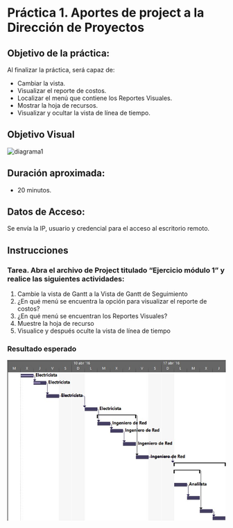 # Práctica 1. Aportes de project a la Dirección de Proyectos

## Objetivo de la práctica:
Al finalizar la práctica, será capaz de:

- Cambiar la vista.
- Visualizar el reporte de costos.
- Localizar el menú que contiene los Reportes Visuales.
- Mostrar la hoja de recursos.
- Visualizar y ocultar la vista de línea de tiempo.

## Objetivo Visual 

![diagrama1](../images/1.1.jpg)

## Duración aproximada:
- 20 minutos.

## Datos de Acceso:
Se envía la IP, usuario y credencial para el acceso al escritorio remoto.

## Instrucciones 
<!-- Proporciona pasos detallados sobre cómo configurar y administrar sistemas, implementar soluciones de software, realizar pruebas de seguridad, o cualquier otro escenario práctico relevante para el campo de la tecnología de la información -->
### Tarea. Abra el archivo de Project titulado “Ejercicio módulo 1” y realice las siguientes actividades:
1.	Cambie la vista de Gantt a la Vista de Gantt de Seguimiento
2.	¿En qué menú se encuentra la opción para visualizar el reporte de costos?
3.	¿En qué menú se encuentran los Reportes Visuales?
4.	Muestre la hoja de recurso
5.	Visualice y después oculte la vista de línea de tiempo

### Resultado esperado
![imagen resultado](../images/1.2.jpg)
